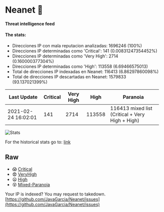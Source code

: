 # Neanet :hocho:
#### Threat intelligence feed
#### The stats:

- Direcciones IP con mala reputacion analizadas: 1696246 (100%)
- Direcciones IP determinadas como 'Critical':  141 (0.00831247354452%)
- Direcciones IP determinadas como 'Very High':  2714 (0.160000377304%)
- Direcciones IP determinadas como 'High':  113558 (6.69466575013)
- Total de direcciones IP indexadas en Neanet:  116413 (6.86297860098%)
- Total de direcciones IP descartadas en Neanet:  1579833 (93.137021399%)

| Last Update | Critical | Very High | High | Paranoia |
| --- | --- | --- | --- | --- |
| 2021-02-24 16:02:01 | 141 | 2714 | 113558 | 116413 mixed list (Critical + Very High + High)|

![Stats](https://docs.google.com/spreadsheets/d/e/2PACX-1vSnaNMIXVabIpDJjufMlzH7poXnshF3mgd8Is1g9ytUEzVsP5my4Trn8f-xkoLLQ38xpL3HtmUexLo6/pubchart?oid=501124687&format=image)

For the historical stats go to: [link](/stats.csv)
## Raw
- :scream: [Critical](https://raw.githubusercontent.com/JavaGarcia/Neanet/master/blacklists/neanet_critical.txt)
- :fearful: [VeryHigh](https://raw.githubusercontent.com/JavaGarcia/Neanet/master/blacklists/neanet_veryHigh.txtt)
- :frowning: [High](https://raw.githubusercontent.com/JavaGarcia/Neanet/master/blacklists/neanet_high.txt)
- :dizzy_face: [Mixed-Paranoia](https://raw.githubusercontent.com/JavaGarcia/Neanet/master/blacklists/neanet_all.txt)


Your IP is indexed? You may request to takedown. [https://github.com/JavaGarcia/Neanet/issues](https://github.com/JavaGarcia/Neanet/issues)
















































































































































































































































































































































































































































































































































































































































































































































































































































































































































































































































































































































































































































































































































































































































































































































































































































































































































































































































































































































































































































































































































































































































































































































































































































































































































































































































































































































































































































































































































































































































































































































































































































































































































































































































































































































































































































































































































































































































































































































































































































































































































































































































































































































































































































































































































































































